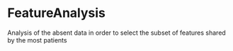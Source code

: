 # FeatureAnalysis
Analysis of the absent data in order to select the subset of features shared by the most patients
